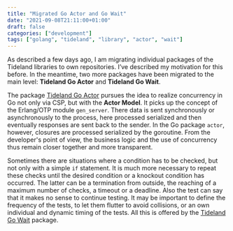```yaml
---
title: "Migrated Go Actor and Go Wait"
date: "2021-09-08T21:11:00+01:00"
draft: false
categories: ["development"]
tags: ["golang", "tideland", "library", "actor", "wait"]
---
```


As described a few days ago, I am migrating individual packages of the Tideland libraries to own repositories. I’ve described my motivation for this before. In the meantime, two more packages have been migrated to the main level: **Tideland Go Actor** and **Tideland Go Wait**.

The package [Tideland Go Actor](https://pkg.go.dev/tideland.dev/go/actor) pursues the idea to realize concurrency in Go not only via CSP, but with the **Actor Model**. It picks up the concept of the Erlang/OTP module `gen_server`. There data is sent synchronously or asynchronously to the process, here processed serialized and then eventually responses are sent back to the sender. In the Go package `actor`, however, closures are processed serialized by the goroutine. From the developer's point of view, the business logic and the use of concurrency thus remain closer together and more transparent.

Sometimes there are situations where a condition has to be checked, but not only with a simple `if` statement. It is  much more necessary to repeat these checks until the desired condition or a knockout condition has occurred. The latter can be a termination from outside, the reaching of a maximum number of checks, a timeout or a deadline. Also the test can say that it makes no sense to continue testing. It may be important to define the frequency of the tests, to let them flutter to avoid collisions, or an own individual and dynamic timing of the tests. All this is offered by the [Tideland Go Wait](https://pkg.go.dev/tideland.dev/go/wait) package.

